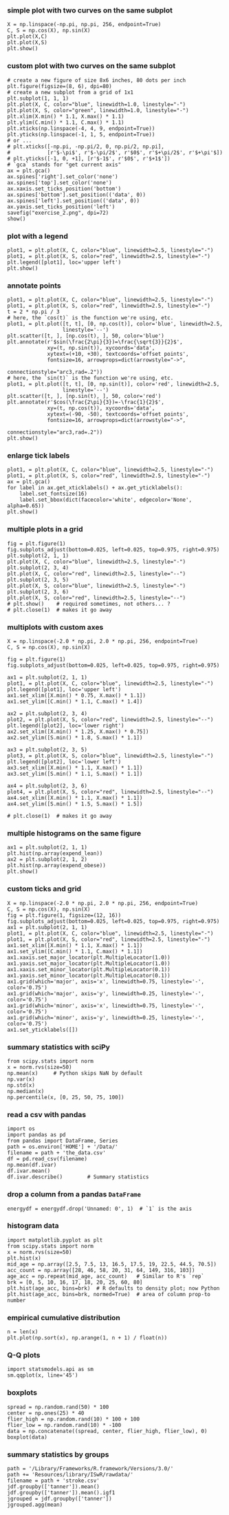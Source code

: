 
### simple plot with two curves on the same subplot

    X = np.linspace(-np.pi, np.pi, 256, endpoint=True)
    C, S = np.cos(X), np.sin(X)
    plt.plot(X,C)
    plt.plot(X,S)
    plt.show()

### custom plot with two curves on the same subplot

    # create a new figure of size 8x6 inches, 80 dots per inch
    plt.figure(figsize=(8, 6), dpi=80)
    # create a new subplot from a grid of 1x1
    plt.subplot(1, 1, 1)
    plt.plot(X, C, color="blue", linewidth=1.0, linestyle="-")
    plt.plot(X, S, color="green", linewidth=1.0, linestyle="-")
    plt.xlim(X.min() * 1.1, X.max() * 1.1)
    plt.ylim(C.min() * 1.1, C.max() * 1.1)
    plt.xticks(np.linspace(-4, 4, 9, endpoint=True))
    plt.yticks(np.linspace(-1, 1, 5, endpoint=True))
    # or ...
    # plt.xticks([-np.pi, -np.pi/2, 0, np.pi/2, np.pi],
    #            [r'$-\pi$', r'$-\pi/2$', r'$0$', r'$+\pi/2$', r'$+\pi'$])
    # plt.yticks([-1, 0, +1], [r'$-1$', r'$0$', r'$+1$'])
    # `gca` stands for "get current axis"
    ax = plt.gca()
    ax.spines['right'].set_color('none')
    ax.spines['top'].set_color('none')
    ax.xaxis.set_ticks_position('bottom')
    ax.spines['bottom'].set_position(('data', 0))
    ax.spines['left'].set_position(('data', 0))
    ax.yaxis.set_ticks_position('left')
    savefig("exercise_2.png", dpi=72)
    show()

### plot with a legend

    plot1, = plt.plot(X, C, color="blue", linewidth=2.5, linestyle="-")
    plot1, = plt.plot(X, S, color="red", linewidth=2.5, linestyle="-")
    plt.legend([plot1], loc='upper left')
    plt.show()

### annotate points

    plot1, = plt.plot(X, C, color="blue", linewidth=2.5, linestyle="-")
    plot1, = plt.plot(X, S, color="red", linewidth=2.5, linestyle="-")
    t = 2 * np.pi / 3
    # here, the `cos(t)` is the function we're using, etc.
    plot1, = plt.plot([t, t], [0, np.cos(t)], color='blue', linewidth=2.5, 
                      linestyle='--')
    plt.scatter([t, ], [np.cos(t), ], 50, color='blue')
    plt.annotate(r'$sin(\frac{2\pi}{3})=\frac{\sqrt{3}}{2}$',
                 xy=(t, np.sin(t)), xycoords='data',
                 xytext=(+10, +30), textcoords='offset points', 
                 fontsize=16, arrowprops=dict(arrowstyle="->", 
                                              connectionstyle="arc3,rad=.2"))
    # here, the `sin(t)` is the function we're using, etc.
    plot1, = plt.plot([t, t], [0, np.sin(t)], color='red', linewidth=2.5,
                      linestyle='--')
    plt.scatter([t, ], [np.sin(t), ], 50, color='red')
    plt.annotate(r'$cos(\frac{2\pi}{3})=-\frac{1}{2}$',
                 xy=(t, np.cos(t)), xycoords='data',
                 xytext=(-90, -50), textcoords='offset points', 
                 fontsize=16, arrowprops=dict(arrowstyle="->", 
                                              connectionstyle="arc3,rad=.2"))
    plt.show()

### enlarge tick labels

    plot1, = plt.plot(X, C, color="blue", linewidth=2.5, linestyle="-")
    plot1, = plt.plot(X, S, color="red", linewidth=2.5, linestyle="-")
    ax = plt.gca()
    for label in ax.get_xticklabels() + ax.get_yticklabels():
        label.set_fontsize(16)
        label.set_bbox(dict(facecolor='white', edgecolor='None', alpha=0.65))
    plt.show()

### multiple plots in a grid

    fig = plt.figure(1)
    fig.subplots_adjust(bottom=0.025, left=0.025, top=0.975, right=0.975)
    plt.subplot(2, 1, 1)
    plt.plot(X, C, color="blue", linewidth=2.5, linestyle="-")
    plt.subplot(2, 3, 4)
    plt.plot(X, C, color="red", linewidth=2.5, linestyle="--")
    plt.subplot(2, 3, 5)
    plt.plot(X, S, color="blue", linewidth=2.5, linestyle="-")
    plt.subplot(2, 3, 6)
    plt.plot(X, S, color="red", linewidth=2.5, linestyle="--")
    # plt.show()    # required sometimes, not others... ?
    # plt.close(1)  # makes it go away

### multiplots with custom axes 

    X = np.linspace(-2.0 * np.pi, 2.0 * np.pi, 256, endpoint=True)
    C, S = np.cos(X), np.sin(X)
    
    fig = plt.figure(1)
    fig.subplots_adjust(bottom=0.025, left=0.025, top=0.975, right=0.975)
    
    ax1 = plt.subplot(2, 1, 1)
    plot1, = plt.plot(X, C, color="blue", linewidth=2.5, linestyle="-")
    plt.legend([plot1], loc='upper left')
    ax1.set_xlim([X.min() * 0.75, X.max() * 1.1])
    ax1.set_ylim([C.min() * 1.1, C.max() * 1.4])
    
    ax2 = plt.subplot(2, 3, 4)
    plot2, = plt.plot(X, S, color="red", linewidth=2.5, linestyle="--")
    plt.legend([plot2], loc='lower right')
    ax2.set_xlim([X.min() * 1.25, X.max() * 0.75])
    ax2.set_ylim([S.min() * 1.8, S.max() * 1.1])
    
    ax3 = plt.subplot(2, 3, 5)
    plot3, = plt.plot(X, S, color="blue", linewidth=2.5, linestyle="-")
    plt.legend([plot2], loc='lower left')
    ax3.set_xlim([X.min() * 1.1, X.max() * 1.1])
    ax3.set_ylim([S.min() * 1.1, S.max() * 1.1])
    
    ax4 = plt.subplot(2, 3, 6)
    plot4, = plt.plot(X, S, color="red", linewidth=2.5, linestyle="--")
    ax4.set_xlim([X.min() * 1.1, X.max() * 1.1])
    ax4.set_ylim([S.min() * 1.5, S.max() * 1.5])
    
    # plt.close(1)  # makes it go away

### multiple histograms on the same figure

    ax1 = plt.subplot(2, 1, 1)
    plt.hist(np.array(expend_lean))
    ax2 = plt.subplot(2, 1, 2)
    plt.hist(np.array(expend_obese))
    plt.show()

### custom ticks and grid

    X = np.linspace(-2.0 * np.pi, 2.0 * np.pi, 256, endpoint=True)
    C, S = np.cos(X), np.sin(X)
    fig = plt.figure(1, figsize=(12, 16))
    fig.subplots_adjust(bottom=0.025, left=0.025, top=0.975, right=0.975)
    ax1 = plt.subplot(2, 1, 1)
    plot1, = plt.plot(X, C, color="blue", linewidth=2.5, linestyle="-")
    plot1, = plt.plot(X, S, color="red", linewidth=2.5, linestyle="-")
    ax1.set_xlim([X.min() * 1.1, X.max() * 1.1])
    ax1.set_ylim([C.min() * 1.1, C.max() * 1.1])
    ax1.xaxis.set_major_locator(plt.MultipleLocator(1.0))
    ax1.yaxis.set_major_locator(plt.MultipleLocator(1.0))
    ax1.xaxis.set_minor_locator(plt.MultipleLocator(0.1))
    ax1.yaxis.set_minor_locator(plt.MultipleLocator(0.1))
    ax1.grid(which='major', axis='x', linewidth=0.75, linestyle='-', color='0.75')
    ax1.grid(which='major', axis='y', linewidth=0.25, linestyle='-', color='0.75')
    ax1.grid(which='minor', axis='x', linewidth=0.75, linestyle='-', color='0.75')
    ax1.grid(which='minor', axis='y', linewidth=0.25, linestyle='-', color='0.75')
    ax1.set_yticklabels([])

### summary statistics with sciPy

    from scipy.stats import norm
    x = norm.rvs(size=50)
    np.mean(x)     # Python skips NaN by default
    np.var(x)
    np.std(x)
    np.median(x)
    np.percentile(x, [0, 25, 50, 75, 100])

### read a csv with pandas

    import os
    import pandas as pd
    from pandas import DataFrame, Series
    path = os.environ['HOME'] + '/Data/'
    filename = path + 'the_data.csv'
    df = pd.read_csv(filename)
    np.mean(df.ivar)
    df.ivar.mean()
    df.ivar.describe()        # Summary statistics

### drop a column from a pandas `DataFrame`

    energydf = energydf.drop('Unnamed: 0', 1)  # `1` is the axis

### histogram data

    import matplotlib.pyplot as plt
    from scipy.stats import norm
    x = norm.rvs(size=50)
    plt.hist(x)
    mid_age = np.array([2.5, 7.5, 13, 16.5, 17.5, 19, 22.5, 44.5, 70.5])
    acc_count = np.array([28, 46, 58, 20, 31, 64, 149, 316, 103])
    age_acc = np.repeat(mid_age, acc_count)   # Similar to R's `rep`
    brk = [0, 5, 10, 16, 17, 18, 20, 25, 60, 80]
    plt.hist(age_acc, bins=brk)  # R defaults to density plot; now Python
    plt.hist(age_acc, bins=brk, normed=True)  # area of column prop-to number

### empirical cumulative distribution

    n = len(x)
    plt.plot(np.sort(x), np.arange(1, n + 1) / float(n))

### Q-Q plots

    import statsmodels.api as sm
    sm.qqplot(x, line='45')

### boxplots

    spread = np.random.rand(50) * 100
    center = np.ones(25) * 40
    flier_high = np.random.rand(10) * 100 + 100
    flier_low = np.random.rand(10) * -100
    data = np.concatenate((spread, center, flier_high, flier_low), 0)
    boxplot(data)

### summary statistics by groups

    path = '/Library/Frameworks/R.framework/Versions/3.0/'
    path += 'Resources/library/ISwR/rawdata/'
    filename = path + 'stroke.csv'
    jdf.groupby(['tanner']).mean()
    jdf.groupby(['tanner']).mean().igf1
    jgrouped = jdf.groupby(['tanner'])
    jgrouped.agg(mean)
